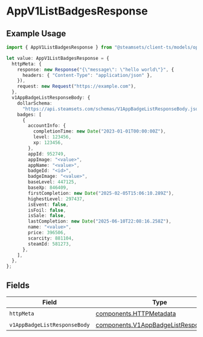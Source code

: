 # AppV1ListBadgesResponse

## Example Usage

```typescript
import { AppV1ListBadgesResponse } from "@steamsets/client-ts/models/operations";

let value: AppV1ListBadgesResponse = {
  httpMeta: {
    response: new Response("{\"message\": \"hello world\"}", {
      headers: { "Content-Type": "application/json" },
    }),
    request: new Request("https://example.com"),
  },
  v1AppBadgeListResponseBody: {
    dollarSchema:
      "https://api.steamsets.com/schemas/V1AppBadgeListResponseBody.json",
    badges: [
      {
        accountInfo: {
          completionTime: new Date("2023-01-01T00:00:00Z"),
          level: 123456,
          xp: 123456,
        },
        appId: 952749,
        appImage: "<value>",
        appName: "<value>",
        badgeId: "<id>",
        badgeImage: "<value>",
        baseLevel: 447125,
        baseXp: 846409,
        firstCompletion: new Date("2025-02-05T15:06:10.289Z"),
        highestLevel: 297437,
        isEvent: false,
        isFoil: false,
        isSale: false,
        lastCompletion: new Date("2025-06-10T22:08:16.258Z"),
        name: "<value>",
        price: 396506,
        scarcity: 881104,
        steamId: 581273,
      },
    ],
  },
};
```

## Fields

| Field                                                                                          | Type                                                                                           | Required                                                                                       | Description                                                                                    |
| ---------------------------------------------------------------------------------------------- | ---------------------------------------------------------------------------------------------- | ---------------------------------------------------------------------------------------------- | ---------------------------------------------------------------------------------------------- |
| `httpMeta`                                                                                     | [components.HTTPMetadata](../../models/components/httpmetadata.md)                             | :heavy_check_mark:                                                                             | N/A                                                                                            |
| `v1AppBadgeListResponseBody`                                                                   | [components.V1AppBadgeListResponseBody](../../models/components/v1appbadgelistresponsebody.md) | :heavy_minus_sign:                                                                             | OK                                                                                             |